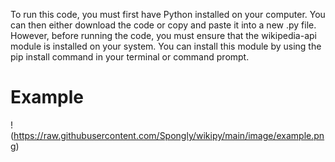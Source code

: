 To run this code, you must first have Python installed on your computer. You can then either download the code or copy and paste it into a new .py file. However, before running the code, you must ensure that the wikipedia-api module is installed on your system. You can install this module by using the pip install command in your terminal or command prompt.

# Example 

!(https://raw.githubusercontent.com/Spongly/wikipy/main/image/example.png)
